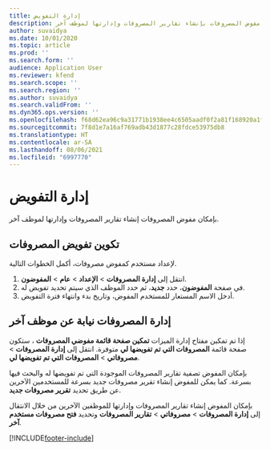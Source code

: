 ```yaml
---
title: إدارة التفويض
description: يقدم هذا الموضوع معلومات حول كيفية قيام مفوض المصروفات بإنشاء تقارير المصروفات وإدارتها لموظف آخر.
author: suvaidya
ms.date: 10/01/2020
ms.topic: article
ms.prod: ''
ms.search.form: ''
audience: Application User
ms.reviewer: kfend
ms.search.scope: ''
ms.search.region: ''
ms.author: suvaidya
ms.search.validFrom: ''
ms.dyn365.ops.version: ''
ms.openlocfilehash: f68d62ea96c9a31771b1938ee4c6505aadf0f2a81f168920a1f057227b986281
ms.sourcegitcommit: 7f8d1e7a16af769adb43d1877c28fdce53975db8
ms.translationtype: HT
ms.contentlocale: ar-SA
ms.lasthandoff: 08/06/2021
ms.locfileid: "6997770"
---
```

# <a name="manage-delegation"></a>إدارة التفويض
بإمكان مفوض المصروفات إنشاء تقارير المصروفات وإدارتها لموظف آخر.

## <a name="configuring-expense-delegation"></a>تكوين تفويض المصروفات

لإعداد مستخدم كمفوض مصروفات، أكمل الخطوات التالية. 
1. انتقل إلى **إدارة المصروفات** > **الإعداد** > **عام** > **المفوضون**. 
2. في صفحة **المفوضون**، حدد **جديد**، ثم حدد الموظف الذي سيتم تحديد تفويض له. 
3. أدخل الاسم المستعار للمستخدم المفوض، وتاريخ بدء وانتهاء فترة التفويض.

## <a name="manage-expenses-on-behalf-of-another-employee"></a>إدارة المصروفات نيابة عن موظف آخر

إذا تم تمكين مفتاح إدارة الميزات **تمكين صفحة قائمة مفوضي المصروفات** ، ستكون صفحة قائمة **المصروفات التي تم تفويضها لي** متوفرة. انتقل إلى **إدارة المصروفات** > **مصروفاتي** > **المصروفات التي تم تفويضها لي**.

بإمكان المفوض تصفية تقارير المصروفات الموجودة التي تم تفويضها له والبحث فيها بسرعة. كما يمكن للمفوض إنشاء تقرير مصروفات جديد بسرعة للمستخدمين الآخرين عن طريق تحديد **تقرير مصروفات جديد**.

بإمكان المفوض إنشاء تقارير المصروفات وإدارتها للموظفين الآخرين من خلال الانتقال إلى **إدارة المصروفات** > **مصروفاتي** > **تقارير المصروفات** وتحديد **فتح مصروفات مستخدم آخر**.


[!INCLUDE[footer-include](../includes/footer-banner.md)]